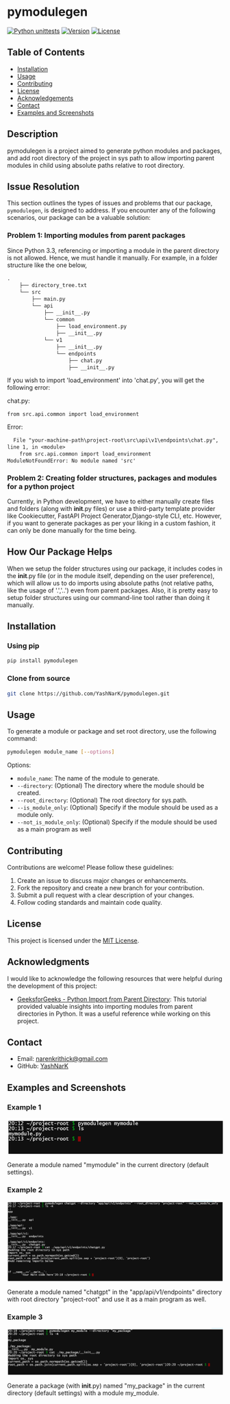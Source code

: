 # pymodulegen
[![Python unittests](https://github.com/YashNarK/pymodulegen/actions/workflows/python-ci.yml/badge.svg)](https://github.com/YashNarK/pymodulegen/actions/workflows/python-ci.yml)
[![Version](https://img.shields.io/badge/version-0.0.7-blue)](https://github.com/YashNarK/pymodulegen/releases)
[![License](https://img.shields.io/badge/license-MIT-green)](LICENSE)

## Table of Contents
- [Installation](#installation)
- [Usage](#usage)
- [Contributing](#contributing)
- [License](#license)
- [Acknowledgements](#acknowledgments)
- [Contact](#contact)
- [Examples and Screenshots](#examples-and-screenshots)


## Description

pymodulegen is a project aimed to generate python modules and packages, and add root directory of the project in sys path to allow importing parent modules in child using absolute paths relative to root directory.

## Issue Resolution

This section outlines the types of issues and problems that our package, `pymodulegen`, is designed to address. If you encounter any of the following scenarios, our package can be a valuable solution:

### Problem 1: Importing modules from parent packages

Since Python 3.3, referencing or importing a module in the parent directory is not allowed. Hence, we must handle it manually.
For example, in a folder structure like the one below,
```
.
    ├── directory_tree.txt
    └── src
        ├── main.py
        └── api
            ├── __init__.py
            └── common
                ├── load_environment.py
                ├── __init__.py
            └── v1
                ├── __init__.py
                └── endpoints
                    ├── chat.py
                    ├── __init__.py

```

If you wish to import 'load_environment' into 'chat.py', you will get the following error:

chat.py:
```
from src.api.common import load_environment
```
Error:
```
  File "your-machine-path\project-root\src\api\v1\endpoints\chat.py", line 1, in <module>
    from src.api.common import load_environment
ModuleNotFoundError: No module named 'src'
```

### Problem 2: Creating folder structures, packages and modules for a python project

Currently, in Python development, we have to either manually create files and folders (along with __init__.py files) or use a third-party template provider like Cookiecutter, FastAPI Project Generator,Django-style CLI, etc. However, if you want to generate packages as per your liking in a custom fashion, it can only be done manually for the time being.

## How Our Package Helps

When we setup the folder structures using our package, it includes codes in the __init__.py file (or in the module itself, depending on the user preference), which will allow us to do imports using absolute paths (not relative paths, like the usage of '.','..') even from parent packages.
Also, it is pretty easy to setup folder structures using our command-line tool rather than doing it manually.

## Installation

### Using pip
   ```bash
   pip install pymodulegen
   ```
### Clone from source
   ```bash
   git clone https://github.com/YashNarK/pymodulegen.git
   ```


## Usage
To generate a module or package and set root directory, use the following command:

```bash
pymodulegen module_name [--options]
```

Options:
- `module_name`: The name of the module to generate.
- `--directory`: (Optional) The directory where the module should be created.
- `--root_directory`: (Optional) The root directory for sys.path.
- `--is_module_only`: (Optional) Specify if the module should be used as a module only.
- `--not_is_module_only`: (Optional) Specify if the module should be used as a main program as well

## Contributing

Contributions are welcome! Please follow these guidelines:

1. Create an issue to discuss major changes or enhancements.
2. Fork the repository and create a new branch for your contribution.
3. Submit a pull request with a clear description of your changes.
4. Follow coding standards and maintain code quality.

## License

This project is licensed under the [MIT License](LICENSE).

## Acknowledgments

I would like to acknowledge the following resources that were helpful during the development of this project:

- [GeeksforGeeks - Python Import from Parent Directory](https://www.geeksforgeeks.org/python-import-from-parent-directory/): This tutorial provided valuable insights into importing modules from parent directories in Python. It was a useful reference while working on this project.


## Contact

- Email: narenkrithick@gmail.com
- GitHub: [YashNarK](https://github.com/YashNarK)

## Examples and Screenshots

### Example 1

[![Screenshot 1](https://raw.githubusercontent.com/YashNarK/pymodulegen/main/images/screenshot1.png)](https://raw.githubusercontent.com/YashNarK/pymodulegen/main/images/screenshot1.png)

Generate a module named "mymodule" in the current directory (default settings).

### Example 2

[![Screenshot 2](https://raw.githubusercontent.com/YashNarK/pymodulegen/main/images/screenshot2.png)](https://raw.githubusercontent.com/YashNarK/pymodulegen/main/images/screenshot2.png)

Generate a module named "chatgpt" in the "app/api/v1/endpoints" directory with root directory "project-root" and use it as a main program as well.

### Example 3

[![Screenshot 3](https://raw.githubusercontent.com/YashNarK/pymodulegen/main/images/screenshot3.png)](https://raw.githubusercontent.com/YashNarK/pymodulegen/main/images/screenshot3.png)

Generate a package (with __init__.py) named "my_package" in the current directory (default settings) with a module my_module.

